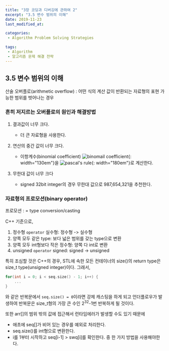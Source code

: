 ```yaml
---
title: "3장 코딩과 디버깅에 관하여 2"
excerpt: "3.5 변수 범위의 이해"
date: 2019-11-23
last_modified_at: 

categories:
 - Algorithm Problem Solving Strategies

tags:
 - Algorithm
 - 알고리즘 문제 해결 전략
---
```


## 3.5 변수 범위의 이해
산술 오버플로(arithmetic overflow)
: 어떤 식의 계산 값이 반환되는 자료형의 표현 가능한 범위를 벗어나는 경우

### 흔히 저지르는 오버플로의 원인과 해결방법
1. 결과값이 너무 크다.
    - 더 큰 자료형을 사용한다.

2. 연산의 중간 값이 너무 크다.
    - 이항계수(binomial coefficient) ![binomail coefficient](https://wikimedia.org/api/rest_v1/media/math/render/svg/a2457a7ef3c77831e34e06a1fe17a80b84a03181){: width="130em"}을 
    ![pascal's rule](https://wikimedia.org/api/rest_v1/media/math/render/svg/203b128a098e18cbb8cf36d004bd7282b28461bf){: width="180em"}로 계산한다.

3. 무한대 값이 너무 크다
    - signed 32bit integer의 경우 무한대 값으로 987,654,321을 추천한다.

### 자료형의 프로모션(binary operator)
프로모션
: = type conversion/casting

C++ 기준으로,
1. 정수형 `operator` 실수형: 정수형 -> 실수형
2. 양쪽 모두 같은 type: 보다 넓은 범위를 갖는 type으로 변환
3. 양쪽 모두 int형보다 작은 정수형: 양쪽 다 int로 변환
4. unsigned `operator` signed: signed -> unsigned

특히 조심할 것은 C++의 경우, STL에 속한 모든 컨테이너의 size()의 return type은 size_t type(unsigned integer)이다. 그래서, 
```cpp
for(int i = 0; i < seq.size() - 1; i++) {
    ...
}
```
와 같은 반복문에서 `seq.size() = 0`이라면 강제 캐스팅을 하게 되고 언더플로우가 발생하여 반복문은 size_t형의 가장 큰 수인 2<sup>32</sup>-1번 반복하게 될 것이다.

또한 arr[]의 범위 밖의 값에 접근해서 런타임에러가 발생할 수도 있기 때문에 
* 애초에 seq[]가 비어 있는 경우를 예외로 처리한다.
* seq.size()를 int형으로 변환한다.
* i를 1부터 시작하고 seq[i-1] > swq[i]를 확인한다.
중 한 가지 방법을 사용해야한다.